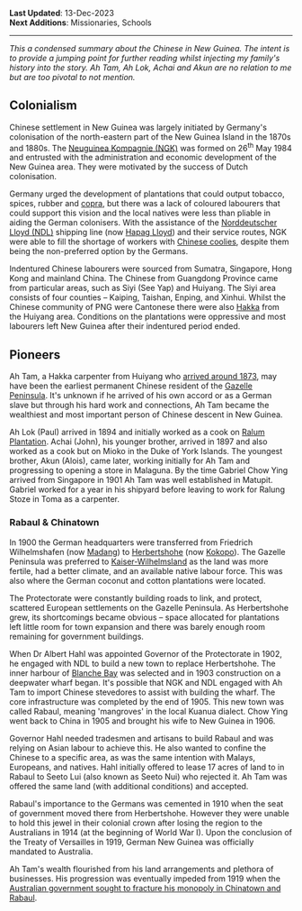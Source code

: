 **Last Updated**: 13-Dec-2023\
**Next Additions**: Missionaries, Schools

---

*This a condensed summary about the Chinese in New Guinea. The intent is to provide a jumping point for further reading whilst injecting my family's history into the story. Ah Tam, Ah Lok, Achai and Akun are no relation to me but are too pivotal to not mention.*

## Colonialism

Chinese settlement in New Guinea was largely initiated by Germany's colonisation of the north-eastern part of the New Guinea Island in the 1870s and 1880s. The [Neuguinea Kompagnie (NGK)](https://en.wikipedia.org/wiki/German_New_Guinea_Company) was formed on 26<sup>th</sup> May 1984 and entrusted with the administration and economic development of the New Guinea area. They were motivated by the success of Dutch colonisation.

Germany urged the development of plantations that could output tobacco, spices, rubber and [copra](https://en.wikipedia.org/wiki/Copra), but there was a lack of coloured labourers that could support this vision and the local natives were less than pliable in aiding the German colonisers. With the assistance of the [Norddeutscher Lloyd (NDL)](https://en.wikipedia.org/wiki/Norddeutscher_Lloyd#) shipping line (now [Hapag Lloyd](https://www.hapag-lloyd.com/en/company.html)) and their service routes, NGK were able to fill the shortage of workers with [Chinese coolies](https://en.wikipedia.org/wiki/Coolie#Chinese_coolies), despite them being the non-preferred option by the Germans.

Indentured Chinese labourers were sourced from Sumatra, Singapore, Hong Kong and mainland China. The Chinese from Guangdong Province came from particular areas, such as Siyi (See Yap) and Huiyang. The Siyi area consists of four counties – Kaiping, Taishan, Enping, and Xinhui. Whilst the Chinese community of PNG were Cantonese there were also [Hakka](https://en.wikipedia.org/wiki/Hakka_people) from the Huiyang area. Conditions on the plantations were oppressive and most labourers left New Guinea after their indentured period ended.

## Pioneers

Ah Tam, a Hakka carpenter from Huiyang who [arrived around 1873](https://github.com/darrenpng/png-resources/blob/main/texts/Correspondence%20to%20Pacific%20Administration.md), may have been the earliest permanent Chinese resident of the [Gazelle Peninsula](https://en.wikipedia.org/wiki/Gazelle_Peninsula). It's unknown if he arrived of his own accord or as a German slave but through his hard work and connections, Ah Tam became the wealthiest and most important person of Chinese descent in New Guinea. 

Ah Lok (Paul) arrived in 1894 and initially worked as a cook on [Ralum Plantation](https://pacificwrecks.com/provinces/png_ralum.html). Achai (John), his younger brother, arrived in 1897 and also worked as a cook but on Mioko in the Duke of York Islands. The youngest brother, Akun (Alois), came later, working initially for Ah Tam and progressing to opening a store in Malaguna. By the time Gabriel Chow Ying arrived from Singapore in 1901 Ah Tam was well established in Matupit. Gabriel worked for a year in his shipyard before leaving to work for Ralung Stoze in Toma as a carpenter. 

### Rabaul & Chinatown

In 1900 the German headquarters were transferred from Friedrich Wilhelmshafen (now [Madang](https://en.wikipedia.org/wiki/Madang)) to [Herbertshohe](https://www.awm.gov.au/collection/C292083) (now [Kokopo](https://en.wikipedia.org/wiki/Kokopo)). The Gazelle Peninsula was preferred to [Kaiser-Wilhelmsland](https://en.wikipedia.org/wiki/Kaiser-Wilhelmsland) as the land was more fertile, had a better climate, and an available native labour force. This was also where the German coconut and cotton plantations were located.

The Protectorate were constantly building roads to link, and protect, scattered European settlements on the Gazelle Peninsula. As Herbertshohe grew, its shortcomings became obvious – space allocated for plantations left little room for town expansion and there was barely enough room remaining for government buildings.

When Dr Albert Hahl was appointed Governor of the Protectorate in 1902, he engaged with NDL to build a new town to replace Herbertshohe. The inner harbour of [Blanche Bay](https://maps.app.goo.gl/YWVP6etLpUtZ3WDR8) was selected and in 1903 construction on a deepwater wharf began. It's possible that NGK and NDL engaged with Ah Tam to import Chinese stevedores to assist with building the wharf. The core infrastructure was completed by the end of 1905. This new town was called Rabaul, meaning 'mangroves' in the local Kuanua dialect. Chow Ying went back to China in 1905 and brought his wife to New Guinea in 1906.

Governor Hahl needed tradesmen and artisans to build Rabaul and was relying on Asian labour to achieve this. He also wanted to confine the Chinese to a specific area, as was the same intention with Malays, Europeans, and natives. Hahl initially offered to lease 17 acres of land to in Rabaul to Seeto Lui (also known as Seeto Nui) who rejected it. Ah Tam was offered the same land (with additional conditions) and accepted.

Rabaul's importance to the Germans was cemented in 1910 when the seat of government moved there from Herbertshohe. However they were unable to hold this jewel in their colonial crown after losing the region to the Australians in 1914 (at the beginning of World War I). Upon the conclusion of the Treaty of Versailles in 1919, German New Guinea was officially mandated to Australia.

Ah Tam's wealth flourished from his land arrangements and plethora of businesses. His progression was eventually impeded from 1919 when the [Australian government sought to fracture his monopoly in Chinatown and Rabaul](https://github.com/darrenpng/png-resources/blob/main/texts/Report%20about%20Chinatown%20Rabaul.md).
